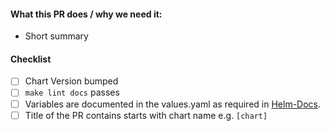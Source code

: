 #### What this PR does / why we need it:

* Short summary

#### Checklist
<!-- Place an '[x]' (no spaces) in all applicable fields. -->
- [ ] Chart Version bumped
- [ ] `make lint docs` passes
- [ ] Variables are documented in the values.yaml as required in [Helm-Docs](https://github.com/norwoodj/helm-docs#valuesyaml-metadata).
- [ ] Title of the PR contains starts with chart name e.g. `[chart]`
